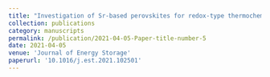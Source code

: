 ```yaml
---
title: "Investigation of Sr-based perovskites for redox-type thermochemical energy storage media at medium-high temperature"
collection: publications
category: manuscripts
permalink: /publication/2021-04-05-Paper-title-number-5
date: 2021-04-05
venue: 'Journal of Energy Storage'
paperurl: '10.1016/j.est.2021.102501'
---
```

